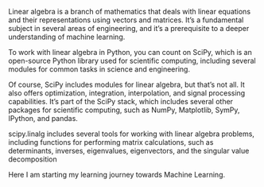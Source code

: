 Linear algebra is a branch of mathematics that deals with linear equations and their representations using vectors and matrices. It’s a fundamental subject in several areas of engineering, and it’s a prerequisite to a deeper understanding of machine learning.

To work with linear algebra in Python, you can count on SciPy, which is an open-source Python library used for scientific computing, including several modules for common tasks in science and engineering.

Of course, SciPy includes modules for linear algebra, but that’s not all. It also offers optimization, integration, interpolation, and signal processing capabilities. It’s part of the SciPy stack, which includes several other packages for scientific computing, such as NumPy, Matplotlib, SymPy, IPython, and pandas.

scipy.linalg includes several tools for working with linear algebra problems, including functions for performing matrix calculations, such as determinants, inverses, eigenvalues, eigenvectors, and the singular value decomposition

Here I am starting my learning journey towards Machine Learning.
